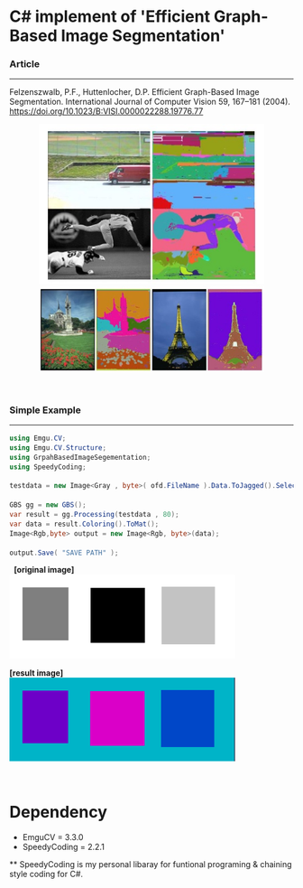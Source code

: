 
# C# implement of 'Efficient Graph-Based Image Segmentation' 


### Article
---
Felzenszwalb, P.F., Huttenlocher, D.P. Efficient Graph-Based Image Segmentation. International Journal of Computer Vision 59, 167–181 (2004). 
https://doi.org/10.1023/B:VISI.0000022288.19776.77


<p align="center">
    <img src="https://github.com/jaewoo-so/Cs_Graph-Based_Image_Segmentation/blob/master/img/paper_example1.jpg?raw=true"  width="400" />
    <br/>
    <img src="https://github.com/jaewoo-so/Cs_Graph-Based_Image_Segmentation/blob/master/img/paper_example2.jpg?raw=true"  width="400" />
</p>
&nbsp;

        
### Simple Example 
---

```csharp
using Emgu.CV;
using Emgu.CV.Structure;
using GrpahBasedImageSegementation;
using SpeedyCoding;

testdata = new Image<Gray , byte>( ofd.FileName ).Data.ToJagged().Select( f => f.Select( s => s [ 0 ] ).ToArray() ).ToArray();

GBS gg = new GBS();
var result = gg.Processing(testdata , 80);
var data = result.Coloring().ToMat();
Image<Rgb,byte> output = new Image<Rgb, byte>(data);

output.Save( "SAVE PATH" );

```
&nbsp;
**[original image]**    
<img src="https://github.com/jaewoo-so/Cs_Graph-Based_Image_Segmentation/blob/master/img/Test.bmp"  width="400" />


**[result image]**    
<img src="https://github.com/jaewoo-so/Cs_Graph-Based_Image_Segmentation/blob/master/img/Result.bmp"  width="400" />
    


&nbsp;
# Dependency
- EmguCV = 3.3.0
- SpeedyCoding = 2.2.1


** SpeedyCoding is my personal libaray for funtional programing & chaining style coding for C#. 